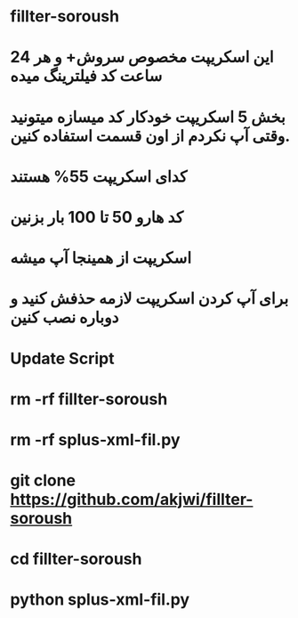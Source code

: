 # fillter-soroush



# این اسکریپت مخصوص سروش+ و هر 24 ساعت کد فیلترینگ میده
# بخش 5 اسکریپت خودکار کد میسازه میتونید وقتی آپ نکردم از اون قسمت استفاده کنین.
# کدای اسکریپت 55% هستند 
# کد هارو 50 تا 100 بار بزنین
# اسکریپت از همینجا آپ میشه
# برای آپ کردن اسکریپت لازمه حذفش کنید و دوباره نصب کنین


# Update Script

# rm -rf fillter-soroush

# rm -rf splus-xml-fil.py

# git clone https://github.com/akjwi/fillter-soroush

# cd fillter-soroush

# python splus-xml-fil.py
